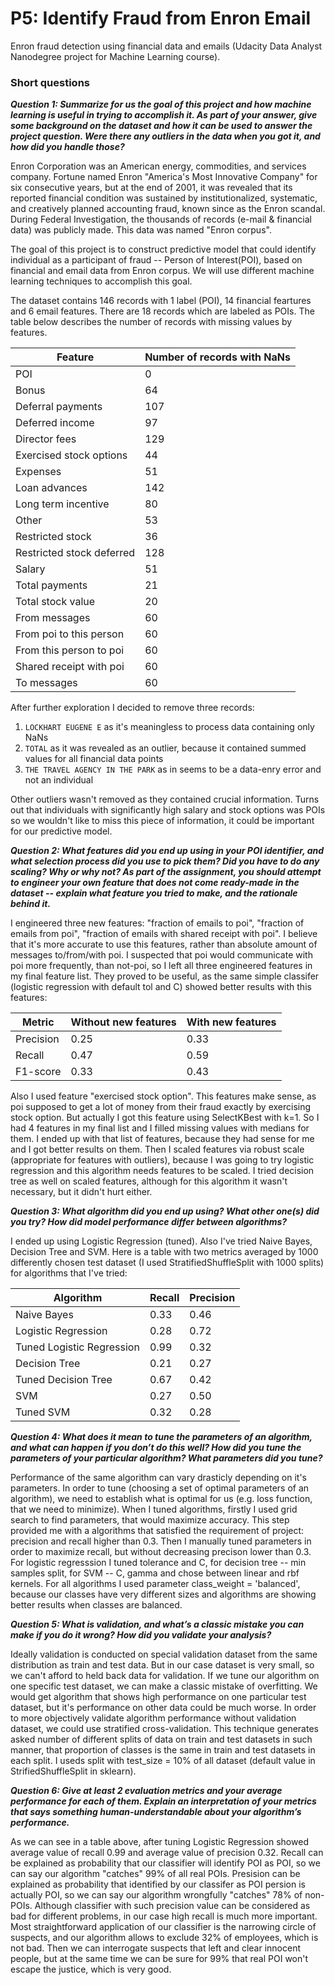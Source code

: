# P5: Identify Fraud from Enron Email
Enron fraud detection using financial data and emails (Udacity Data Analyst Nanodegree project for Machine Learning course).

### Short questions

__*Question 1: Summarize for us the goal of this project and how machine learning is useful in trying to accomplish it. As part of your answer, give some background on the dataset and how it can be used to answer the project question. Were there any outliers in the data when you got it, and how did you handle those?*__

Enron Corporation was an American energy, commodities, and services company. Fortune named Enron "America's Most Innovative Company" for six consecutive years, but at the end of 2001, it was revealed that its reported financial condition was sustained by institutionalized, systematic, and creatively planned accounting fraud, known since as the Enron scandal. During Federal Investigation, the thousands of records (e-mail & financial data) was publicly made. This data was named "Enron corpus". 

The goal of this project is to construct predictive model that could identify individual as a participant of fraud -- Person of Interest(POI), based on financial and email data from Enron corpus. We will use different machine learning techniques to accomplish this goal.

The dataset contains 146 records with 1 label (POI), 14 financial feartures and 6 email features. There are 18 records which are labeled as POIs. The table below describes the number of records with missing values by features.

| Feature                 | Number of records with NaNs |
|-------------------------|-----------------------------|
|POI                      |0                            |
|Bonus                    |64                           |
|Deferral payments        |107                          |
|Deferred income          |97                           |
|Director fees            |129                          |
|Exercised stock options  |44                           |
|Expenses                 |51                           |
|Loan advances            |142                          |
|Long term incentive      |80                           |
|Other                    |53                           |
|Restricted stock         |36                           |
|Restricted stock deferred|128                          |
|Salary                   |51                           |
|Total payments           |21                           |
|Total stock value        |20                           |
|From messages            |60                           |
|From poi to this person  |60                           |
|From this person to poi  |60                           |
|Shared receipt with poi  |60                           |
|To messages              |60                           |

After further exploration I decided to remove three records:

1) `LOCKHART EUGENE E` as it's meaningless to process data containing only NaNs
2) `TOTAL` as it was revealed as an outlier, because it contained summed values for all financial data points
3) `THE TRAVEL AGENCY IN THE PARK` as in seems to be a data-enry error and not an individual

Other outliers wasn't removed as they contained crucial information. Turns out that individuals with significantly high salary and stock options was POIs so we wouldn't like to miss this piece of information, it could be important for our predictive model.

__*Question 2: What features did you end up using in your POI identifier, and what selection process did you use to pick them? Did you have to do any scaling? Why or why not? As part of the assignment, you should attempt to engineer your own feature that does not come ready-made in the dataset -- explain what feature you tried to make, and the rationale behind it.*__

I engineered three new features: "fraction of emails to poi", "fraction of emails from poi", "fraction of emails with shared receipt with poi". I believe that it's more accurate to use this features, rather than absolute amount of messages to/from/with poi. I suspected that poi would communicate with poi more frequently, than not-poi, so I left all three engineered features in my final feature list. They proved to be useful, as the same simple classifer (logistic regression with default tol and C) showed better results with this features:

| Metric   | Without new features | With new features|
|----------|----------------------|------------------|
|Precision | 0.25                 | 0.33             |
|Recall    | 0.47                 | 0.59             |
|F1-score  | 0.33                 | 0.43             |


 Also I used feature "exercised stock option". This features make sense, as poi supposed to get a lot of money from their fraud exactly by exercising stock option. But actually I got this feature using SelectKBest with k=1. So I had 4 features in my final list and I filled missing values with medians for them. I ended up with that list of features, because they had sense for me and I got better results on them. Then I scaled features via robust scale (appropriate for features with outliers), because I was going to try logistic regression and this algorithm needs features to be scaled. I tried decision tree as well on scaled features, although for this algorithm it wasn't necessary, but it didn't hurt either.

__*Question 3: What algorithm did you end up using? What other one(s) did you try? How did model performance differ between algorithms?*__

I ended up using Logistic Regression (tuned). Also I've tried Naive Bayes, Decision Tree and SVM. Here is a table with two metrics averaged by 1000 differently chosen test dataset (I used StratifiedShuffleSplit with 1000 splits) for algorithms that I've tried: 

| Algorithm                | Recall       | Precision |
|------------------------- |--------------|-----------|
|Naive Bayes               |0.33          |0.46       |
|Logistic Regression       |0.28          |0.72       |
|Tuned Logistic Regression |0.99          |0.32       |
|Decision Tree             |0.21          |0.27       |
|Tuned Decision Tree       |0.67          |0.42       |
|SVM                       |0.27          |0.50       |
|Tuned SVM                 |0.32          |0.28       |

__*Question 4: What does it mean to tune the parameters of an algorithm, and what can happen if you don’t do this well?  How did you tune the parameters of your particular algorithm? What parameters did you tune?*__

Performance of the same algorithm can vary drasticly depending on it's parameters. In order to tune (choosing a set of optimal parameters of an algorithm), we need to establish what is optimal for us (e.g. loss function, that we need to minimize). When I tuned algorithms, firstly I used grid search to find parameters, that would maximize accuracy. This step provided me with a algorithms that satisfied the requirement of project: precision and recall higher than 0.3. Then I manually tuned parameters in order to maximize recall, but without decreasing precison lower than 0.3. For logistic regresssion I tuned tolerance and C, for decision tree -- min samples split, for SVM -- C, gamma and chose between linear and rbf kernels. For all algorithms I used parameter class_weight = 'balanced', because our classes have very different sizes and algorithms are showing better results when classes are balanced.

__*Question 5: What is validation, and what’s a classic mistake you can make if you do it wrong? How did you validate your analysis?*__

Ideally validation is conducted on special validation dataset from the same distribution as train and test data. But in our case dataset is very small, so we can't afford to held back data for validation. If we tune our algorithm on one specific test dataset, we can make a classic mistake of overfitting. We would get algorithm that shows high performance on one particular test dataset, but it's performance on other data could be much worse. In order to more objectively validate algorithm performance without validation dataset, we could use stratified cross-validation. This technique generates asked number of different splits of data on train and test datasets in such manner, that proportion of classes is the same in train and test datasets in each split. I useds split with test_size = 10% of all dataset (default value in StrifiedShuffleSplit in sklearn).

__*Question 6: Give at least 2 evaluation metrics and your average performance for each of them.  Explain an interpretation of your metrics that says something human-understandable about your algorithm’s performance.*__ 

As we can see in a table above, after tuning Logistic Regression showed average value of recall 0.99 and average value of precision 0.32. Recall can be explained as probability that our classifier will identify POI as POI, so we can say our algorithm "catches" 99% of all real POIs. Presision can be explained as probability that identified by our classifer as POI persion is actually POI, so we can say our algorithm wrongfully "catches" 78% of non-POIs. Although classifier with such precision value can be considered as bad for different problems, in our case high recall is much more important. Most straightforward application of our classifier is the narrowing circle of suspects, and our algorithm allows to exclude 32% of employees, which is not bad. Then we can interrogate suspects that left and clear innocent people, but at the same time we can be sure for 99% that real POI won't escape the justice, which is very good.


